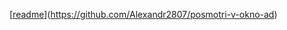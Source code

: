 [[readme](https://github.com/Alexandr2807/posmotri-v-okno-ad)](https://github.com/Alexandr2807/posmotri-v-okno-ad)
